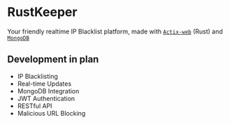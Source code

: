 # RustKeeper
Your friendly realtime IP Blacklist platform, made with [`Actix-web`](https://actix.rs/) (Rust) and [`MongoDB`](https://www.mongodb.com/)

## Development in plan
- IP Blacklisting
- Real-time Updates
- MongoDB Integration
- JWT Authentication
- RESTful API
- Malicious URL Blocking
